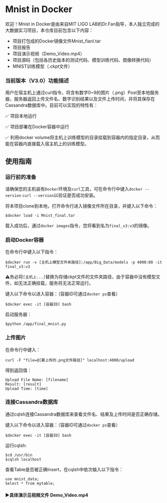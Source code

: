 # Mnist in Docker
欢迎！Mnist in Docker是由来自MIT LIGO LAB的Dr.Fan指导，本人独立完成的大数据实习项目，本仓库目前包含以下内容：

- 项目打包成的Docker镜像文件Mnist_fianl.tar
- 项目报告
- 项目演示视频（Demo_Video.mp4）
- 项目源码（包括各历史版本的测试代码、模型训练代码、图像转换代码）
- MNIST训练模型（.ckpt文件）

### 当前版本（V3.0）功能描述
用户在宿主机上通过curl指令，将含有数字0~9的图片（.png）Post至本地服务器，服务器返回上传文件名、数字识别结果以及文件上传时间，并将其保存在Cassandra数据库中。目前可以实现的特性有：

:white_check_mark: 项目本地运行

:white_check_mark: 项目部署在Docker容器中运行

:white_check_mark: 利用docker volume将主机上训练模型的目录挂载到容器内的指定目录，从而能在容器内直接载入宿主机上的训练模型。



## 使用指南
### 运行前的准备
请确保您的主机装有`Docker`环境及`curl`工具，可在命令行中键入`docker --version` `curl --version`以验证是否成功安装。

将本项目clone到本地，打开命令行进入镜像文件所在目录，并键入以下命令：
```
$docker load -i Mnist_final.tar
```
载入成功后，通过`docker images`指令，您将看到名为`final_v3:v3`的镜像。

### 启动Docker容器
在命令行中键入以下指令：
```
$docker run -v [主机上模型文件夹路径]:/app/Big_Data/models -p 4000:80 -it final_v3:v3
```
:warning:务必将`[主机上...]`替换为存储ckpt文件的文件夹路径，由于容器中没有模型文件，如无法正确挂载，服务将无法正常运行。

键入以下命令以进入容器：（容器ID可通过`docker ps`查看）
```
$docker exec -it [容器ID] bash
```

启动服务器：
```
$python /app/final_mnist.py
```

### 上传图片
在命令行中键入：
```
curl -F "file=@[要上传的.png文件路径]" localhost:4000/upload
```
得到返回值：
```
Upload File Name: [filename]
Result: [result]
Upload Time: [time]
```

### 连接Cassandra数据库
通过cqlsh连接Cassandra数据库来查看文件名、结果及上传时间是否正确存储。

键入以下命令以进入容器：（容器ID可通过`docker ps`查看）
```
$docker exec -it [容器ID] bash
```
运行cqlsh:
```
$cd /usr/bin
$cqlsh localhost
```
查看Table是否被正确Insert，在cqlsh中依次输入以下指令：
```
use mnist_data;
Select * from mytable;
```



#### :arrow_forward:具体演示见视频文件 Demo_Video.mp4
